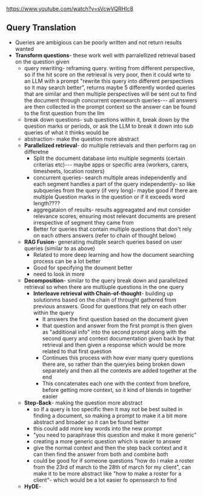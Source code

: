 https://www.youtube.com/watch?v=sVcwVQRHIc8

## Query Translation
- Queries are ambigious can be poorly written and not return results wanted
- **Transform questions**- these work well with parralellized retrieval based on the question given
	- query rewriting- reframing query. writing from different perspective, so if the hit score on the retrieval is very poor, then it could wrte to an LLM with a prompt "rewrite this query into different perspectives so it may search better", returns maybe 5 differently worded queries that are similar and then multiple perspectives will be sent out to find the document through concurrent opensearch queries--- all answers are then collected in the prompt context so the answer can be found to the first question from the llm
	- break down questions- sub questions within it, break down by the question marks or periods, or ask the LLM to break it down into sub queries of what it thinks would be
	- abstraction- make the question more abstract 
	- **Parallelized retrieval**- do multiple retrievals and then perform rag on differetne 
		- Split the document database iinto multiple segments (certain criterias etc)--- maybe apps or specific area (workers, carers, timesheets, location rosters)
		- concurrent queries- search multiple areas independently and each segment handles a part of the query independently- so like subqueries from the query (if very long)- maybe good if there are multiple Question marks in the question or if it exceeds word length????
		- aggregataion of results- results aggreagated and mut consider relevance scores, ensuring most relevant documents are present irrespective of segment they came from
		- Better for queries that contain multiple questions that don't rely on each others answers (refer to chain of thought below)
	- **RAG Fusion**- generating multiple search queries based on user queries (similar to as above)
		- Related to more deep learning and how the document searching process can be a lot better
		- Good for specifying the doument better
		- need to look in more
	- **Decomposition**- similar to the query break down and parallelized retrieval so when there are multiuple questions in the one query
		- **Interleave retrieval with Chain-of-thought**- building up solutionms based on the chain of throught gathered from previous answers. Good for questions that rely on each other within the query
			- It answers the first question based on the document given 
			- that question and answer from the first prompt is then given as "additional info" into the second prompt along with the second query and context documentation given back by that retrieval and then given a response which would be more related to that first question
			- Continues this process with how ever many query questions there are, so rather than the queryies being broken down separately and then all the contexts are added together at the end
			- This concatenates each one with the context from bnefore, before getting more context, so it kind of blends in together easier
	- **Step-Back**- making the question more abstract
		- so if a query is too specific then it may not be best suited in finding a document, so making a prompt to make it a bit more abstract and broader so it can be found better
		- this could add more key words into the new prompt
		- "you need to paraphrase this question and make it more generic"
		- creating a more generic question which is easier to answer
		- give the normal context and then the step back context and it can then find the answer from both and combine both
		- could be good for if someone questions "how do i make a roster from the 23rd of march to the 28th of march for my client", can make it to be more abstract like "how to make a roster for a client"- which would be a lot easier fo opensearch to find
	- **HyDE**- 